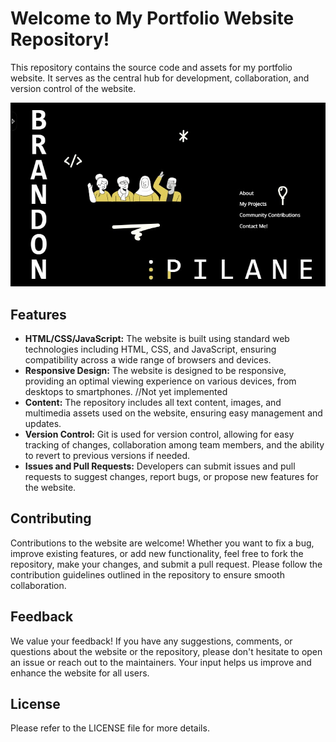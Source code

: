 # Welcome to My Portfolio Website Repository!

This repository contains the source code and assets for my portfolio website. It serves as the central hub for development, collaboration, and version control of the website.

![Preview Image](images/preview.jpg)


## Features

- **HTML/CSS/JavaScript:** The website is built using standard web technologies including HTML, CSS, and JavaScript, ensuring compatibility across a wide range of browsers and devices.
- **Responsive Design:** The website is designed to be responsive, providing an optimal viewing experience on various devices, from desktops to smartphones. //Not yet implemented 
- **Content:** The repository includes all text content, images, and multimedia assets used on the website, ensuring easy management and updates.
- **Version Control:** Git is used for version control, allowing for easy tracking of changes, collaboration among team members, and the ability to revert to previous versions if needed.
- **Issues and Pull Requests:** Developers can submit issues and pull requests to suggest changes, report bugs, or propose new features for the website.
<!-- - **Continuous Integration/Continuous Deployment (CI/CD):** Automated CI/CD pipelines are set up to streamline the development process, ensuring that changes are tested and deployed efficiently. -->

## Contributing

Contributions to the website are welcome! Whether you want to fix a bug, improve existing features, or add new functionality, feel free to fork the repository, make your changes, and submit a pull request. Please follow the contribution guidelines outlined in the repository to ensure smooth collaboration.

## Feedback

We value your feedback! If you have any suggestions, comments, or questions about the website or the repository, please don't hesitate to open an issue or reach out to the maintainers. Your input helps us improve and enhance the website for all users.

## License

Please refer to the LICENSE file for more details.
